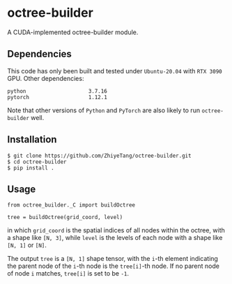 # octree-builder
A CUDA-implemented octree-builder module.

## Dependencies
This code has only been built and tested under `Ubuntu-20.04` with `RTX 3090` GPU. Other dependencies:

```
python                    3.7.16
pytorch                   1.12.1
```

Note that other versions of `Python` and `PyTorch` are also likely to run `octree-builder` well.

## Installation
```
$ git clone https://github.com/ZhiyeTang/octree-builder.git
$ cd octree-builder
$ pip install .
```

## Usage
```{python}
from octree_builder._C import buildOctree

tree = buildOctree(grid_coord, level)
```

in which `grid_coord` is the spatial indices of all nodes within the octree, with a shape like `[N, 3]`, while `level` is the levels of each node with a shape like `[N, 1]` or `[N]`.

The output `tree` is a `[N, 1]` shape tensor, with the `i`-th element indicating the parent node of the `i`-th node is the `tree[i]`-th node. If no parent node of node `i` matches, `tree[i]` is set to be `-1`.